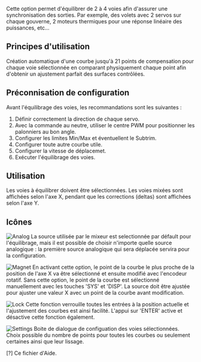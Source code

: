 Cette option permet d'équilibrer de 2 à 4 voies afin d'assurer une synchronisation des sorties. Par exemple, des volets avec 2 servos sur chaque gouverne, 2 moteurs thermiques pour une réponse linéaire des puissances, etc...

## Principes d'utilisation
Création automatique d'une courbe jusqu'à 21 points de compensation pour chaque voie sélectionnée en comparant physiquement chaque point afin d'obtenir un ajustement parfait des surfaces contrôlées.

## Préconnisation de configuration 
Avant l'équilibrage des voies, les recommandations sont les suivantes : 
1. Définir correctement la direction de chaque servo.
2. Avec la commande au neutre, utiliser le centre PWM pour positionner les palonniers au bon angle.
3. Configurer les limites Min/Max et éventuellent le Subtrim.
4. Configurer toute autre courbe utile.
5. Configurer la vitesse de déplacemet.
6. Exécuter l'équilibrage des voies.

## Utilisation
Les voies à équilibrer doivent être sélectionnées. Les voies mixées sont affichées selon l'axe X, pendant que les corrections (deltas) sont affichées selon l'axe Y.

## Icônes
![Analog](FLASH:/bitmaps/system/icon_analog.png) La source utilisée par le mixeur est selectionnée par défault pour l'équilibrage, mais il est possible de choisir n'importe quelle source analogique : la première source analogique qui sera déplacée servira pour la configuration.

![Magnet](FLASH:/bitmaps/system/icon_magnet.png) En activant cette option, le point de la courbe le plus proche de la position de l'axe X va être sélectionné et ensuite modifié avec l'encodeur rotatif. Sans cette option, le point de la courbe est sélectionné manuellement avec les touches 'SYS' et 'DISP'. La source doit être ajustée pour ajuster une valeur X avec un point de la courbe avant modification.

![Lock](FLASH:/bitmaps/system/icon_lock.png) Cette fonction verrouille toutes les entrées à la position actuelle et l'ajustement des courbes est ainsi facilité. L'appui sur 'ENTER' active et désactive cette fonction également.

![Settings](FLASH:/bitmaps/system/icon_system.png) Boite de dialogue de configuation des voies sélectionnées. Choix possible du nombre de points pour toutes les courbes ou seulement certaines ainsi que leur lissage.

[?] Ce fichier d'Aide.
